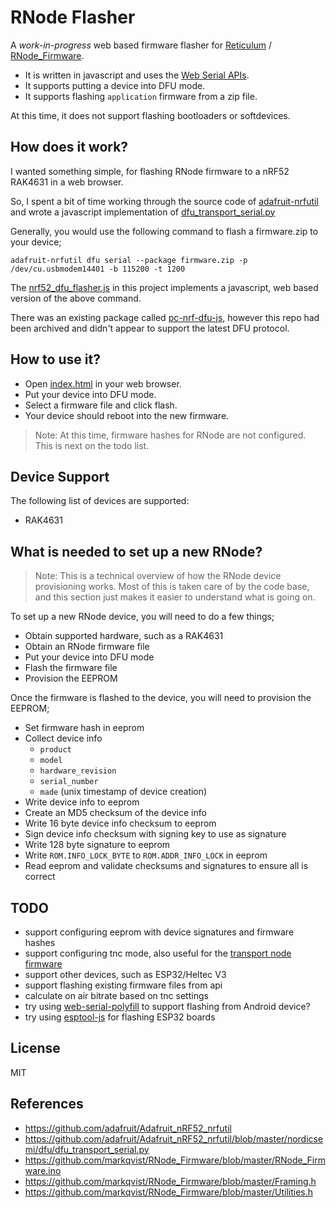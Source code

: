 # RNode Flasher

A _work-in-progress_ web based firmware flasher for [Reticulum](https://github.com/markqvist/Reticulum) / [RNode_Firmware](https://github.com/markqvist/RNode_Firmware).

- It is written in javascript and uses the [Web Serial APIs](https://developer.mozilla.org/en-US/docs/Web/API/Web_Serial_API).
- It supports putting a device into DFU mode.
- It supports flashing `application` firmware from a zip file.

At this time, it does not support flashing bootloaders or softdevices.

## How does it work?

I wanted something simple, for flashing RNode firmware to a nRF52 RAK4631 in a web browser.

So, I spent a bit of time working through the source code of [adafruit-nrfutil](https://github.com/adafruit/Adafruit_nRF52_nrfutil) and wrote a javascript implementation of [dfu_transport_serial.py](https://github.com/adafruit/Adafruit_nRF52_nrfutil/blob/master/nordicsemi/dfu/dfu_transport_serial.py)

Generally, you would use the following command to flash a firmware.zip to your device;

```
adafruit-nrfutil dfu serial --package firmware.zip -p /dev/cu.usbmodem14401 -b 115200 -t 1200
```

The [nrf52_dfu_flasher.js](./nrf52_dfu_flasher.js) in this project implements a javascript, web based version of the above command.

There was an existing package called [pc-nrf-dfu-js](https://github.com/NordicSemiconductor/pc-nrf-dfu-js), however this repo had been archived and didn't appear to support the latest DFU protocol.

## How to use it?

- Open [index.html](./index.html) in your web browser.
- Put your device into DFU mode.
- Select a firmware file and click flash.
- Your device should reboot into the new firmware.

> Note: At this time, firmware hashes for RNode are not configured. This is next on the todo list.

## Device Support

The following list of devices are supported:

- RAK4631

## What is needed to set up a new RNode?

> Note: This is a technical overview of how the RNode device provisioning works.
> Most of this is taken care of by the code base, and this section just makes it easier to understand what is going on.

To set up a new RNode device, you will need to do a few things;

- Obtain supported hardware, such as a RAK4631
- Obtain an RNode firmware file
- Put your device into DFU mode
- Flash the firmware file
- Provision the EEPROM

Once the firmware is flashed to the device, you will need to provision the EEPROM;

- Set firmware hash in eeprom
- Collect device info
  - `product`
  - `model`
  - `hardware_revision`
  - `serial_number`
  - `made` (unix timestamp of device creation)
- Write device info to eeprom
- Create an MD5 checksum of the device info
- Write 16 byte device info checksum to eeprom
- Sign device info checksum with signing key to use as signature
- Write 128 byte signature to eeprom
- Write `ROM.INFO_LOCK_BYTE` to `ROM.ADDR_INFO_LOCK` in eeprom
- Read eeprom and validate checksums and signatures to ensure all is correct

## TODO

- support configuring eeprom with device signatures and firmware hashes
- support configuring tnc mode, also useful for the [transport node firmware](https://github.com/attermann/microReticulum_Firmware/commits/transport_node/)
- support other devices, such as ESP32/Heltec V3
- support flashing existing firmware files from api
- calculate on air bitrate based on tnc settings
- try using [web-serial-polyfill](https://github.com/google/web-serial-polyfill) to support flashing from Android device?
- try using [esptool-js](https://github.com/espressif/esptool-js) for flashing ESP32 boards

## License

MIT

## References

- https://github.com/adafruit/Adafruit_nRF52_nrfutil
- https://github.com/adafruit/Adafruit_nRF52_nrfutil/blob/master/nordicsemi/dfu/dfu_transport_serial.py
- https://github.com/markqvist/RNode_Firmware/blob/master/RNode_Firmware.ino
- https://github.com/markqvist/RNode_Firmware/blob/master/Framing.h
- https://github.com/markqvist/RNode_Firmware/blob/master/Utilities.h
